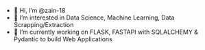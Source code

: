 - 👋 Hi, I’m @zain-18
- 👀 I’m interested in Data Science, Machine Learning, Data Scrapping/Extraction
- 🌱 I’m currently working on FLASK, FASTAPI with SQLALCHEMY & Pydantic to build Web Applications 
 

<!---
zain-18/zain-18 is a ✨ special ✨ repository because its `README.md` (this file) appears on your GitHub profile.
You can click the Preview link to take a look at your changes.
--->
